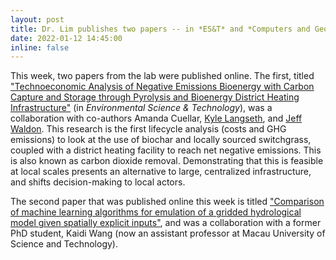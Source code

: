 ```yaml
---
layout: post
title: Dr. Lim publishes two papers -- in *ES&T* and *Computers and Geosciences*
date: 2022-01-12 14:45:00
inline: false
---
```


This week, two papers from the lab were published online. The first, titled ["Technoeconomic Analysis of Negative Emissions Bioenergy with Carbon Capture and Storage through Pyrolysis and Bioenergy District Heating Infrastructure"](https://doi.org/10.1021/acs.est.1c03478) (in *Environmental Science & Technology*), was a collaboration with co-authors Amanda Cuellar, [Kyle Langseth](http://www.langseth.us/), and [Jeff Waldon](https://restorationbio.com/). This research is the first lifecycle analysis (costs and GHG emissions) to look at the use of biochar and locally sourced switchgrass, coupled with a district heating facility to reach net negative emissions. This is also known as carbon dioxide removal. Demonstrating that this is feasible at local scales presents an alternative to large, centralized infrastructure, and shifts decision-making to local actors.

The second paper that was published online this week is titled ["Comparison of machine learning algorithms for emulation of a gridded hydrological model given spatially explicit inputs"](https://doi.org/10.1016/j.cageo.2021.105025), and was a collaboration with a former PhD student, Kaidi Wang (now an assistant professor at Macau University of Science and Technology).
